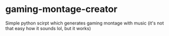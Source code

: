 # gaming-montage-creator
Simple python scirpt which generates gaming montage with music (it's not that easy how it sounds lol, but it works)
